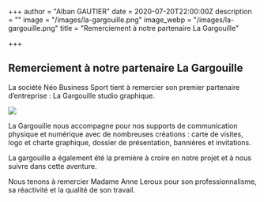 +++
author = "Alban GAUTIER"
date = 2020-07-20T22:00:00Z
description = ""
image = "/images/la-gargouille.png"
image_webp = "/images/la-gargouille.png"
title = "Remerciement à notre partenaire La Gargouille"

+++
## Remerciement à notre partenaire La Gargouille

La société Néo Business Sport tient à remercier son premier partenaire d’entreprise : La Gargouille studio graphique.

![](/images/signature-mail.jpg)

La Gargouille nous accompagne pour nos supports de communication physique et numérique avec de nombreuses créations : carte de visites, logo et charte graphique, dossier de présentation, bannières et invitations.

La gargouille a également été la première à croire en notre projet et à nous suivre dans cette aventure.

Nous tenons à remercier Madame Anne Leroux pour son professionnalisme, sa réactivité et la qualité de son travail.